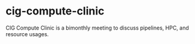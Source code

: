 # cig-compute-clinic
CIG Compute Clinic is a bimonthly meeting to discuss pipelines, HPC, and resource usages.
